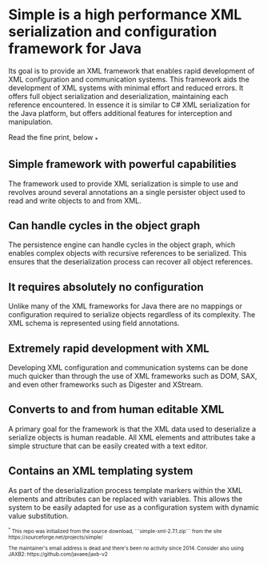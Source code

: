 # Simple is a high performance XML serialization and configuration framework for Java

Its goal is to provide an XML framework that enables rapid development of XML configuration and communication systems. This framework aids the development of XML systems with minimal effort and reduced errors. It offers full object serialization and deserialization, maintaining each reference encountered. In essence it is similar to C# XML serialization for the Java platform, but offers additional features for interception and manipulation.

Read the fine print, below <sub>*</sub>

## Simple framework with powerful capabilities
The framework used to provide XML serialization is simple to use and revolves around several annotations an a single persister object used to read and write objects to and from XML.

## Can handle cycles in the object graph
The persistence engine can handle cycles in the object graph, which enables complex objects with recursive references to be serialized. This ensures that the deserialization process can recover all object references.

## It requires absolutely no configuration
Unlike many of the XML frameworks for Java there are no mappings or configuration required to serialize objects regardless of its complexity. The XML schema is represented using field annotations.

## Extremely rapid development with XML
Developing XML configuration and communication systems can be done much quicker than through the use of XML frameworks such as DOM, SAX, and even other frameworks such as Digester and XStream.

## Converts to and from human editable XML
A primary goal for the framework is that the XML data used to deserialize a serialize objects is human readable. All XML elements and attributes take a simple structure that can be easily created with a text editor.

## Contains an XML templating system
As part of the deserialization process template markers within the XML elements and attributes can be replaced with variables. This allows the system to be easily adapted for use as a configuration system with dynamic value substitution.

<div style="font-size: 10px;">
<sup>*</sup> This repo was initialized from the source download, ```simple-xml-2.7.1.zip``` from the site https://sourceforge.net/projects/simple/

<p>The maintainer's email address is dead and there's been no activity since 2014.  Consider also using JAXB2: https://github.com/javaee/jaxb-v2</p>
</div>
